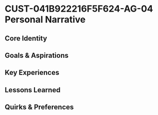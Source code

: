 # CUST-041B922216F5F624-AG-04 Personal Narrative

## Core Identity

## Goals & Aspirations

## Key Experiences

## Lessons Learned

## Quirks & Preferences

